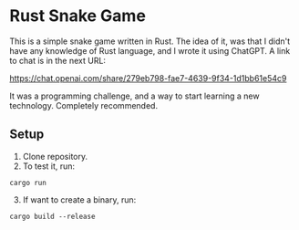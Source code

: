 # Rust Snake Game

This is a simple snake game written in Rust. The idea of it, was that I didn't have any knowledge of
Rust language, and I wrote it using ChatGPT. A link to chat is in the next URL:

https://chat.openai.com/share/279eb798-fae7-4639-9f34-1d1bb61e54c9

It was a programming challenge, and a way to start learning a new technology. Completely recommended.

## Setup

1. Clone repository.
2. To test it, run:
```
cargo run
```
3. If want to create a binary, run:
```
cargo build --release
```